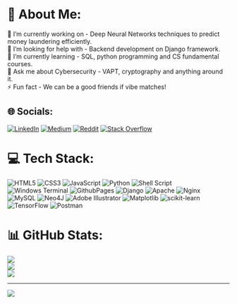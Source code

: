 # 💫 About Me:
🔭 I’m currently working on - Deep Neural Networks techniques to predict money laundering efficiently.<br>🤝 I’m looking for help with - Backend development on Django framework.<br>🌱 I’m currently learning - SQL, python programming and CS fundamental courses.<br>💬 Ask me about Cybersecurity - VAPT, cryptography and anything around it.<br>⚡ Fun fact - We can be a good friends if vibe matches!


## 🌐 Socials:
[![LinkedIn](https://img.shields.io/badge/LinkedIn-%230077B5.svg?logo=linkedin&logoColor=white)](https://www.linkedin.com/in/bhushanj21/) [![Medium](https://img.shields.io/badge/Medium-12100E?logo=medium&logoColor=white)](https://medium.com/@https://medium.com/@bhushanj) [![Reddit](https://img.shields.io/badge/Reddit-%23FF4500.svg?logo=Reddit&logoColor=white)](https://reddit.com/user/mintmotte) [![Stack Overflow](https://img.shields.io/badge/-Stackoverflow-FE7A16?logo=stack-overflow&logoColor=white)](https://stackoverflow.com/users/21541199) 

# 💻 Tech Stack:
![HTML5](https://img.shields.io/badge/html5-%23E34F26.svg?style=for-the-badge&logo=html5&logoColor=white) ![CSS3](https://img.shields.io/badge/css3-%231572B6.svg?style=for-the-badge&logo=css3&logoColor=white) ![JavaScript](https://img.shields.io/badge/javascript-%23323330.svg?style=for-the-badge&logo=javascript&logoColor=%23F7DF1E) ![Python](https://img.shields.io/badge/python-3670A0?style=for-the-badge&logo=python&logoColor=ffdd54) ![Shell Script](https://img.shields.io/badge/shell_script-%23121011.svg?style=for-the-badge&logo=gnu-bash&logoColor=white) ![Windows Terminal](https://img.shields.io/badge/Windows%20Terminal-%234D4D4D.svg?style=for-the-badge&logo=windows-terminal&logoColor=white) ![GithubPages](https://img.shields.io/badge/github%20pages-121013?style=for-the-badge&logo=github&logoColor=white) ![Django](https://img.shields.io/badge/django-%23092E20.svg?style=for-the-badge&logo=django&logoColor=white) ![Apache](https://img.shields.io/badge/apache-%23D42029.svg?style=for-the-badge&logo=apache&logoColor=white) ![Nginx](https://img.shields.io/badge/nginx-%23009639.svg?style=for-the-badge&logo=nginx&logoColor=white) ![MySQL](https://img.shields.io/badge/mysql-%2300000f.svg?style=for-the-badge&logo=mysql&logoColor=white) ![Neo4J](https://img.shields.io/badge/Neo4j-008CC1?style=for-the-badge&logo=neo4j&logoColor=white) ![Adobe Illustrator](https://img.shields.io/badge/adobe%20illustrator-%23FF9A00.svg?style=for-the-badge&logo=adobe%20illustrator&logoColor=white) ![Matplotlib](https://img.shields.io/badge/Matplotlib-%23ffffff.svg?style=for-the-badge&logo=Matplotlib&logoColor=black) ![scikit-learn](https://img.shields.io/badge/scikit--learn-%23F7931E.svg?style=for-the-badge&logo=scikit-learn&logoColor=white) ![TensorFlow](https://img.shields.io/badge/TensorFlow-%23FF6F00.svg?style=for-the-badge&logo=TensorFlow&logoColor=white) ![Postman](https://img.shields.io/badge/Postman-FF6C37?style=for-the-badge&logo=postman&logoColor=white)
# 📊 GitHub Stats:
![](https://github-readme-stats.vercel.app/api?username=cyberpilot25&theme=dark&hide_border=true&include_all_commits=false&count_private=false)<br/>
![](https://github-readme-streak-stats.herokuapp.com/?user=cyberpilot25&theme=dark&hide_border=true)<br/>
![](https://github-readme-stats.vercel.app/api/top-langs/?username=cyberpilot25&theme=dark&hide_border=true&include_all_commits=false&count_private=false&layout=compact)

---
[![](https://visitcount.itsvg.in/api?id=cyberpilot25&icon=2&color=12)](https://visitcount.itsvg.in)

<!-- Proudly created with GPRM ( https://gprm.itsvg.in ) -->
